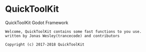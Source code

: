 # QuickToolKit
QuickToolKit Godot Framework

	Welcome, QuickToolKit contains some fast functions to you use.
	written by Jonas Wesley(trancecode) and contributors
	
	Copyright (c) 2017-2018 QuickToolKit
